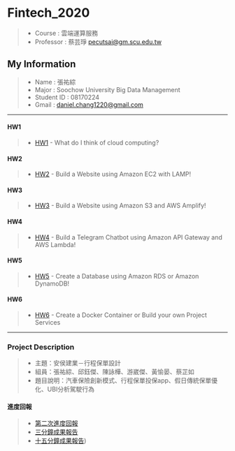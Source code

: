 # Fintech_2020
> * Course : 雲端運算服務
> * Professor : 蔡芸琤 pecutsai@gm.scu.edu.tw

## My Information
> * Name : 張祐綜
> * Major : Soochow University Big Data Management
> * Student ID : 08170224
> * Gmail : daniel.chang1220@gmail.com

---


#### HW1
> * [HW1](https://youtu.be/IbbKjBTj3pQ)  - What do I think of cloud computing?


#### HW2
> * [HW2](https://youtu.be/QyvI2S8wrks)  - Build a Website using Amazon EC2 with LAMP!


#### HW3
> * [HW3](https://youtu.be/T3qPVJEkV50)  - Build a Website using Amazon S3 and AWS Amplify!


#### HW4
> * [HW4](https://youtu.be/T3qPVJEkV50)  - Build a Telegram Chatbot using Amazon API Gateway and AWS Lambda!


#### HW5
> * [HW5](https://youtu.be/8c6naNgF-oA)  - Create a Database using Amazon RDS or Amazon DynamoDB!


#### HW6
> * [HW6](https://www.youtube.com/watch?v=ehgvsXDbxqo&feature=youtu.be)  - Create a Docker Container or Build your own Project Services


---

### Project Description
  > * 主題：安侯建業－行程保單設計
  > * 組員：張祐綜、邱鈺傑、陳詠樺、游崴傑、黃愉晏、蔡芷如
  > * 題目說明：汽車保險創新模式、行程保單投保app、假日傳統保單優化、UBI分析駕駛行為

#### 進度回報
> * [第二次進度回報](https://docs.google.com/presentation/d/1axQPZSLZoj1lktSH__bZZwo7vT7oFT9qAdIUZeS4mdg/edit?usp=sharing)  
> * [三分鐘成果報告](https://youtu.be/z8i3ryjgN9k)
> * [十五分鐘成果報告](https://youtu.be/voB79DjHWrQ))
